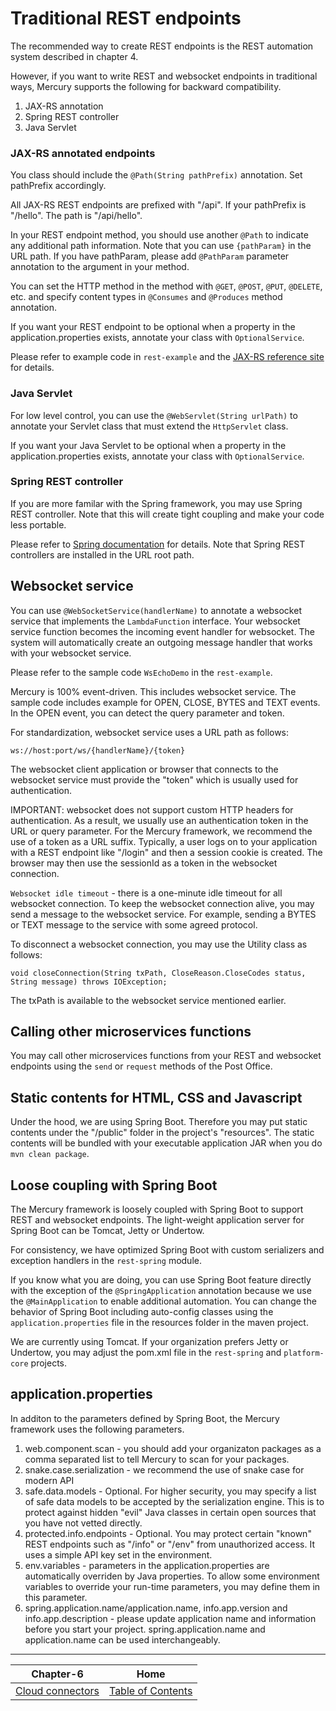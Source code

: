 # Traditional REST endpoints

The recommended way to create REST endpoints is the REST automation system described in chapter 4.

However, if you want to write REST and websocket endpoints in traditional ways, Mercury supports the following 
for backward compatibility.

1. JAX-RS annotation
2. Spring REST controller
3. Java Servlet

### JAX-RS annotated endpoints

You class should include the `@Path(String pathPrefix)` annotation. Set pathPrefix accordingly. 

All JAX-RS REST endpoints are prefixed with "/api". If your pathPrefix is "/hello". The path is "/api/hello".

In your REST endpoint method, you should use another `@Path` to indicate any additional path information. 
Note that you can use `{pathParam}` in the URL path.
If you have pathParam, please add `@PathParam` parameter annotation to the argument in your method.

You can set the HTTP method in the method with `@GET`, `@POST`, `@PUT`, `@DELETE`, etc.
and specify content types in `@Consumes` and `@Produces` method annotation.

If you want your REST endpoint to be optional when a property in the application.properties exists, annotate your 
class with `OptionalService`.

Please refer to example code in `rest-example` and the [JAX-RS reference site](https://jersey.github.io/) for details.

### Java Servlet

For low level control, you can use the `@WebServlet(String urlPath)` to annotate your Servlet class that must 
extend the `HttpServlet` class.

If you want your Java Servlet to be optional when a property in the application.properties exists, annotate your
class with `OptionalService`.

### Spring REST controller

If you are more familar with the Spring framework, you may use Spring REST controller.
Note that this will create tight coupling and make your code less portable.

Please refer to [Spring documentation](https://spring.io/guides/gs/rest-service/) for details. 
Note that Spring REST controllers are installed in the URL root path.

## Websocket service

You can use `@WebSocketService(handlerName)` to annotate a websocket service that implements the
`LambdaFunction` interface. Your websocket service function becomes the incoming event handler for websocket. 
The system will automatically create an outgoing message handler that works with your websocket service.

Please refer to the sample code `WsEchoDemo` in the `rest-example`.

Mercury is 100% event-driven. This includes websocket service. The sample code includes example for 
OPEN, CLOSE, BYTES and TEXT events. In the OPEN event, you can detect the query parameter and token.

For standardization, websocket service uses a URL path as follows:

```
ws://host:port/ws/{handlerName}/{token}
```
The websocket client application or browser that connects to the websocket service must provide the "token" 
which is usually used for authentication.

IMPORTANT: websocket does not support custom HTTP headers for authentication. As a result, we usually use an 
authentication token in the URL or query parameter. For the Mercury framework, we recommend the use of a token 
as a URL suffix. Typically, a user logs on to your application with a REST endpoint like "/login" and then a 
session cookie is created. The browser may then use the sessionId as a token in the websocket connection.

`Websocket idle timeout` - there is a one-minute idle timeout for all websocket connection. 
To keep the websocket connection alive, you may send a message to the websocket service. 
For example, sending a BYTES or TEXT message to the service with some agreed protocol.

To disconnect a websocket connection, you may use the Utility class as follows:

```
void closeConnection(String txPath, CloseReason.CloseCodes status, String message) throws IOException;
```
The txPath is available to the websocket service mentioned earlier.

## Calling other microservices functions

You may call other microservices functions from your REST and websocket endpoints using the `send` or `request` 
methods of the Post Office.

## Static contents for HTML, CSS and Javascript

Under the hood, we are using Spring Boot. Therefore you may put static contents under the "/public" folder in the 
project's "resources". The static contents will be bundled with your executable application JAR when you 
do `mvn clean package`.

## Loose coupling with Spring Boot

The Mercury framework is loosely coupled with Spring Boot to support REST and websocket endpoints. 
The light-weight application server for Spring Boot can be Tomcat, Jetty or Undertow.

For consistency, we have optimized Spring Boot with custom serializers and exception handlers in the `rest-spring` 
module.

If you know what you are doing, you can use Spring Boot feature directly with the exception of the `@SpringApplication` 
annotation because we use the `@MainApplication` to enable additional automation. You can change the behavior of 
Spring Boot including auto-config classes using the `application.properties` file in the resources folder in the 
maven project.

We are currently using Tomcat. If your organization prefers Jetty or Undertow, you may adjust the pom.xml file in 
the `rest-spring` and `platform-core` projects.

## application.properties

In additon to the parameters defined by Spring Boot, the Mercury framework uses the following parameters.

1. web.component.scan - you should add your organizaton packages as a comma separated list to tell Mercury to scan 
   for your packages.
2. snake.case.serialization - we recommend the use of snake case for modern API
3. safe.data.models - Optional. For higher security, you may specify a list of safe data models to be accepted by 
   the serialization engine. This is to protect against hidden "evil" Java classes in certain open sources that 
   you have not vetted directly.
4. protected.info.endpoints - Optional. You may protect certain "known" REST endpoints such as "/info" or "/env" 
   from unauthorized access. It uses a simple API key set in the environment.
5. env.variables - parameters in the application.properties are automatically overriden by Java properties. 
   To allow some environment variables to override your run-time parameters, you may define them in this parameter.
6. spring.application.name/application.name, info.app.version and info.app.description - please update application 
   name and information before you start your project. spring.application.name and application.name can be used 
   interchangeably.

---

| Chapter-6                           | Home                                     |
| :----------------------------------:|:----------------------------------------:|
| [Cloud connectors](CHAPTER-6.md)    | [Table of Contents](TABLE-OF-CONTENTS.md)|
